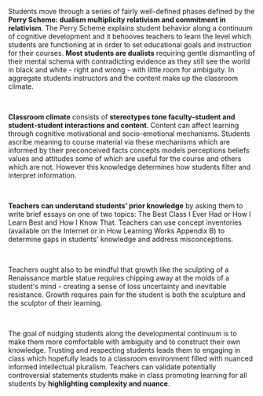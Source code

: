 <p><span style=font-weight: 400;>Students move through a series of fairly well-defined phases defined by the </span><strong>Perry Scheme: dualism multiplicity relativism and commitment in relativism</strong><span style=font-weight: 400;>. The Perry Scheme explains student behavior along a continuum of cognitive development and it behooves teachers to learn the level which students are functioning at in order to set educational goals and instruction for their courses. </span><strong>Most students are dualists</strong><span style=font-weight: 400;> requiring gentle dismantling of their mental schema with contradicting evidence as they still see the world in black and white - right and wrong - with little room for ambiguity. In aggregate students instructors and the content make up the classroom climate.</span></p>  <p> </p>  <p><strong>Classroom climate</strong><span style=font-weight: 400;> consists of </span><strong>stereotypes tone faculty-student and student-student interactions and content</strong><span style=font-weight: 400;>. Content can affect learning through cognitive motivational and socio-emotional mechanisms. Students ascribe meaning to course material via these mechanisms which are informed by their preconceived facts concepts models perceptions beliefs values and attitudes some of which are useful for the course and others which are not. However this knowledge determines how students filter and interpret information.</span></p>  <p> </p>  <p><strong>Teachers can understand students’ prior knowledge</strong><span style=font-weight: 400;> by asking them to write brief essays on one of two topics: The Best Class I Ever Had or How I Learn Best and How I Know That. Teachers can use concept inventories (available on the Internet or in How Learning Works Appendix B) to determine gaps in students' knowledge and address misconceptions. </span></p>  <p> </p>  <p><span style=font-weight: 400;>Teachers ought also to be mindful that growth like the sculpting of a Renaissance marble statue requires chipping away at the molds of a student's mind - creating a sense of loss uncertainty and inevitable resistance. Growth requires pain for the student is both the sculpture and the sculptor of their learning.</span></p>  <p> </p>  <p><span style=font-weight: 400;>The goal of nudging students along the developmental continuum is to make them more comfortable with ambiguity and to construct their own knowledge. Trusting and respecting students leads them to engaging in class which hopefully leads to a classroom environment filled with nuanced informed intellectual pluralism. Teachers can validate potentially controversial statements students make in class promoting learning for all students by </span><strong>highlighting complexity and nuance</strong><span style=font-weight: 400;>.</span></p>